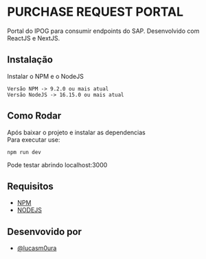 # PURCHASE REQUEST PORTAL

Portal do IPOG para consumir endpoints do SAP. 
Desenvolvido com ReactJS e NextJS.

## Instalação

Instalar o NPM e o NodeJS
```
Versão NPM -> 9.2.0 ou mais atual
Versão NodeJS -> 16.15.0 ou mais atual
```

## Como Rodar

Após baixar o projeto e instalar as dependencias \
Para executar use:
```
npm run dev
```
Pode testar abrindo localhost:3000

## Requisitos

 - [NPM](https://www.npmjs.com/)
 - [NODEJS](https://nodejs.org/en/)

## Desenvovido por

- [@lucasm0ura](https://www.github.com/lucasm0ura)

